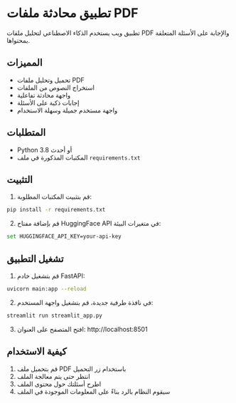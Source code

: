 # تطبيق محادثة ملفات PDF

تطبيق ويب يستخدم الذكاء الاصطناعي لتحليل ملفات PDF والإجابة على الأسئلة المتعلقة بمحتواها.

## المميزات

- تحميل وتحليل ملفات PDF
- استخراج النصوص من الملفات
- واجهة محادثة تفاعلية
- إجابات ذكية على الأسئلة
- واجهة مستخدم جميلة وسهلة الاستخدام

## المتطلبات

- Python 3.8 أو أحدث
- المكتبات المذكورة في ملف `requirements.txt`

## التثبيت

1. قم بتثبيت المكتبات المطلوبة:
```bash
pip install -r requirements.txt
```

2. قم بإضافة مفتاح HuggingFace API في متغيرات البيئة:
```bash
set HUGGINGFACE_API_KEY=your-api-key
```

## تشغيل التطبيق

1. قم بتشغيل خادم FastAPI:
```bash
uvicorn main:app --reload
```

2. في نافذة طرفية جديدة، قم بتشغيل واجهة المستخدم:
```bash
streamlit run streamlit_app.py
```

3. افتح المتصفح على العنوان: http://localhost:8501

## كيفية الاستخدام

1. قم بتحميل ملف PDF باستخدام زر التحميل
2. انتظر حتى يتم معالجة الملف
3. اطرح أسئلتك حول محتوى الملف
4. سيقوم النظام بالرد بناءً على المعلومات الموجودة في الملف
